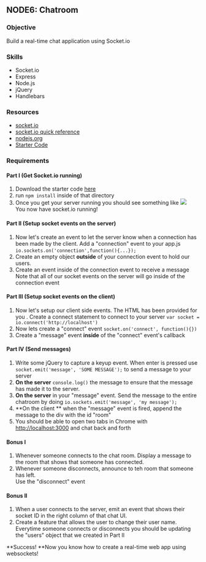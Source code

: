 ## NODE6: Chatroom

### Objective

Build a real-time chat application using Socket.io

### Skills

*   Socket.io
*   Express
*   Node.js
*   jQuery
*   Handlebars

### Resources

*   [socket.io](http://socket.io)
*   [socket.io quick reference](https://gist.github.com/mattnull/7131324)
*   [nodejs.org](http://nodejs.org)
*   [Starter Code](https://github.com/RefactorU/exercise-starters/tree/master/nodejs/chatroom)

### Requirements
<div class="space-3"><div class="part">

#### Part I (Get Socket.io running)

1.  Download the starter code [here](https://github.com/RefactorU/exercise-starters/tree/master/nodejs/chatroom)
2.  run `npm install` inside of that directory
3.  Once you get your server running you should see something like
![](/public/img/screenshots/nodejs/socketio-running.png)<div class="alert alert-success">You now have socket.io running!</div></div></div><div class="space-3"><div class="part">

#### Part II (Setup socket events on the server)

1.  Now let's create an event to let the server know when a connection has been made by the client. Add a "connection" event to your app.js `io.sockets.on('connection',function(){...});`
2.  Create an empty object **outside** of your connection event to hold our users.
3.  Create an event inside of the connection event to receive a message<div class="alert alert-danger">Note that all of our socket events on the server will go inside of the connection event</div></div></div><div class="space-3"><div class="part">

#### Part III (Setup socket events on the client)

1.  Now let's setup our client side events. The HTML has been provided for you [](#). Create a connect statement to connect to your server `var socket = io.connect('http://localhost')`
2.  Now lets create a "connect" event `socket.on('connect', function(){})`
3.  Create a "message" event **inside** of the "connect" event's callback</div></div><div class="space-3"><div class="part">

#### Part IV (Send messages)

1.  Write some jQuery to capture a keyup event. When enter is pressed use ` socket.emit('message', 'SOME MESSAGE'); ` to send a message to your server
2.  **On the server** `console.log()` the message to ensure that the message has made it to the server.
3.  **On the server** in your "message" event. Send the message to the entire chatroom by doing `io.sockets.emit('message', 'my message'); `
4.  **On the client ** when the "message" event is fired, append the message to the div with the id "room"
5.  You should be able to open two tabs in Chrome with [http://localhost:3000](http://localhost:3000) and chat back and forth</div></div><div class="space-3"><div class="part">

#### Bonus I

1.  Whenever someone connects to the chat room. Display a message to the room that shows that someone has connected.
2.  Whenever someone disconnects, announce to teh room that someone has left.<div class="alert alert-info">Use the "disconnect" event</div></div></div><div class="space-3"><div class="part">

#### Bonus II

1.  When a user connects to the server, emit an event that shows their socket ID in the right column of that chat UI.
2.  Create a feature that allows the user to change their user name.<div class="alert alert-info">Everytime someone connects or disconnects you should be updating the "users" object that we created in Part II</div></div></div>

**Success! **Now you know how to create a real-time web app using websockets!
